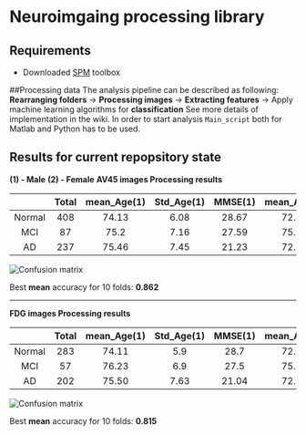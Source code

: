 # Neuroimgaing processing library
## Requirements
* Downloaded [SPM](http://www.fil.ion.ucl.ac.uk/spm/ext/) toolbox

##Processing data
The analysis pipeline can be described as following:
**Rearranging folders** -> **Processing images** -> **Extracting features** -> Apply machine learning algorithms for **classification**
See more details of implementation in the wiki.
In order to start analysis `Main_script` both for Matlab and Python has to be used.


## Results for current repopsitory state
**(1) - Male**
**(2) - Female**
**AV45 images Processing results**

|         |  Total | mean_Age(1) | Std_Age(1) | MMSE(1) | mean_Age(2) |Std_Age(2) | MMSE(2)|
| :-----: | :-----:|:---: |:---:| :---:| :---:| :---:| :---:|
| Normal  | 408    | 74.13|6.08| 28.67|72.26 | 5.68 | 28.96|
| MCI      | 87    | 75.2|7.16 | 27.59 |75.32 |5.2 | 27.48|
| AD      | 237    | 75.46|7.45 | 21.23 |72.75 |7.65  | 21.09|

![Confusion matrix](https://github.com/hadhoryth/neuroimaging/tree/master/Results/av45_confusion_matrix.png)

Best **mean** accuracy for 10 folds: **0.862**

--------

**FDG images Processing results**

|         |  Total | mean_Age(1) | Std_Age(1) | MMSE(1) | mean_Age(2) |Std_Age(2) | MMSE(2)|
| :-----: | :-----:|:---: |:---:| :---:| :---:| :---:| :---:|
| Normal  | 283    | 74.11|5.9|  28.7|72.04 | 6.05 | 29.02|
| MCI      | 57    | 76.23|6.9 | 27.5 |75.24 |5.54  | 27.46|
| AD      | 202    | 75.50|7.63| 21.04   |72.59 |7.66  |  21.06|

![Confusion matrix](https://github.com/hadhoryth/neuroimaging/tree/master/Results/fdg_confusion_matrix.png)

Best **mean** accuracy for 10 folds: **0.815**
